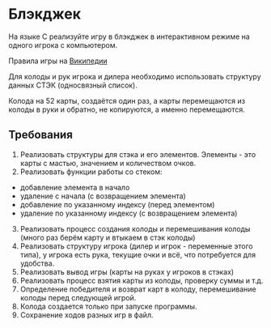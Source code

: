 # Блэкджек

На языке C реализуйте игру в блэкджек в интерактивном режиме на одного игрока с компьютером.

Правила игры на [Википедии](https://ru.wikipedia.org/wiki/%D0%91%D0%BB%D1%8D%D0%BA%D0%B4%D0%B6%D0%B5%D0%BA)

Для колоды и рук игрока и дилера необходимо использовать структуру данных СТЭК (односвязный список).

Колода на 52 карты, создаётся один раз, а карты перемещаются из колоды в руки и обратно, не копируются, а именно перемещаются.

## Требования
1. Реализовать структуры для стэка и его элементов. Элементы - это карты с мастью, значением и количеством очков.
2. Реализовать функции работы со стеком:
- добавление элемента в начало
- удаление с начала (с возвращением элемента)
- добавление по указанному индексу (перед элементом)
- удаление по указанному индексу (с возвращением элемента)
3. Реализовать процесс создания колоды и перемешивания колоды (много раз берём карту и втыкаем в стэк колоды)
4. Реализовать структуру игрока (дилер и игрок - переменные этого типа), у игрока есть рука, текущие очки и всё, что потребуется для удобства.
5. Реализовать вывод игры (карты на руках у игроков в стэках)
6. Реализовать процесс взятия карты из колоды, проверку суммы и т.д.
7. Определение победителя и возврат карт в колоду, перемешивание колоды перед следующей игрой.
8. Колода создается только при запуске программы.
9. Сохранение ходов разных игр в файл.
